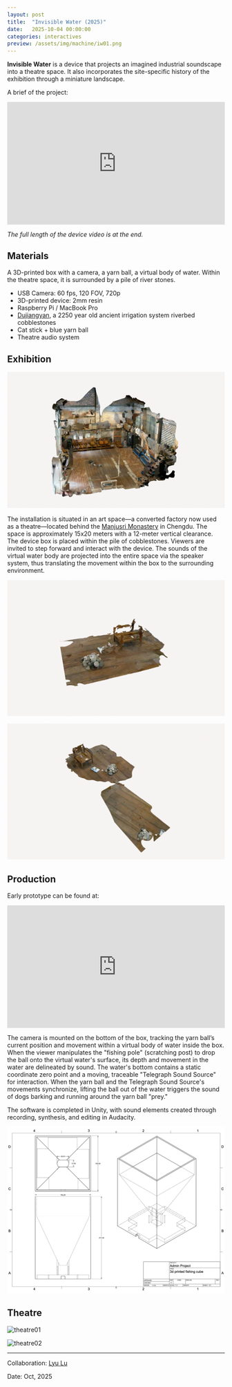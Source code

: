 ```yaml
---
layout: post
title:  "Invisible Water (2025)"
date:   2025-10-04 00:00:00
categories: interactives
preview: /assets/img/machine/iw01.png
---
```


**Invisible Water** is a device that projects an imagined industrial soundscape into a theatre space. It also incorporates the site-specific history of the exhibition through a miniature landscape.

A brief of the project:

<div style="padding:56.25% 0 0 0;position:relative;"><iframe src="https://player.vimeo.com/video/1128602279?badge=0&amp;autopause=0&amp;player_id=0&amp;app_id=58479" frameborder="0" allow="autoplay; fullscreen; picture-in-picture; clipboard-write; encrypted-media; web-share" referrerpolicy="strict-origin-when-cross-origin" style="position:absolute;top:0;left:0;width:100%;height:100%;" title="Sound Installation - Invisible Water (residency at a theatre)"></iframe></div>

_The full length of the device video is at the end._

## Materials

A 3D-printed box with a camera, a yarn ball, a virtual body of water. Within the theatre space, it is surrounded by a pile of river stones.

- USB Camera: 60 fps, 120 FOV, 720p
- 3D-printed device: 2mm resin
- Raspberry Pi / MacBook Pro
- [Dujiangyan](https://en.wikipedia.org/wiki/Dujiangyan), a 2250 year old ancient irrigation system riverbed cobblestones
- Cat stick + blue yarn ball
- Theatre audio system


## Exhibition

![IW01](/assets/img/machine/iw01.png)

The installation is situated in an art space—a converted factory now used as a theatre—located behind the [Manjusri Monastery](https://en.wikipedia.org/wiki/Wenshu_Temple_(Chengdu)) in Chengdu. The space is approximately 15x20 meters with a 12-meter vertical clearance. The device box is placed within the pile of cobblestones. Viewers are invited to step forward and interact with the device. The sounds of the virtual water body are projected into the entire space via the speaker system, thus translating the movement within the box to the surrounding environment.

![IW02](/assets/img/machine/iw02.png)

![IW03](/assets/img/machine/iw03.png)


## Production

Early prototype can be found at:

<div style="padding:56.25% 0 0 0;position:relative;"><iframe src="https://player.vimeo.com/video/1081693677?badge=0&amp;autopause=0&amp;player_id=0&amp;app_id=58479" frameborder="0" allow="autoplay; fullscreen; picture-in-picture; clipboard-write; encrypted-media; web-share" referrerpolicy="strict-origin-when-cross-origin" style="position:absolute;top:0;left:0;width:100%;height:100%;" title="Fishing Cube"></iframe></div>

The camera is mounted on the bottom of the box, tracking the yarn ball’s current position and movement within a virtual body of water inside the box. When the viewer manipulates the "fishing pole" (scratching post) to drop the ball onto the virtual water's surface, its depth and movement in the water are delineated by sound. The water's bottom contains a static coordinate zero point and a moving, traceable "Telegraph Sound Source" for interaction. When the yarn ball and the Telegraph Sound Source's movements synchronize, lifting the ball out of the water triggers the sound of dogs barking and running around the yarn ball "prey."

The software is completed in Unity, with sound elements created through recording, synthesis, and editing in Audacity.

![IW04](/assets/img/machine/iw04.png)


## Theatre

![theatre01](/assets/img/machine/theatre01.png)

![theatre02](/assets/img/machine/theatre02.png)

---

Collaboration: [Lyu Lu](mailto:jiaolvlu@gmail.com)

Date: Oct, 2025

